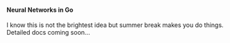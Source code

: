 #### Neural Networks in Go

I know this is not the brightest idea but summer break makes you do things.
Detailed docs coming soon...